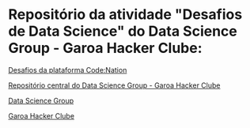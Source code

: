 # Repositório da atividade "Desafios de Data Science" do Data Science Group - Garoa Hacker Clube:

[Desafios da plataforma Code:Nation](https://www.codenation.com.br/journey/data-science/index.html)

[Repositório central do Data Science Group - Garoa Hacker Clube](https://github.com/victorantoniassi/DS_GaroaHC)

[Data Science Group](https://garoa.net.br/wiki/Data_Science_Group)

[Garoa Hacker Clube](https://garoa.net.br)




    

